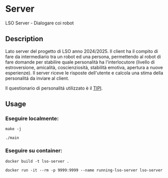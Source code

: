 # Server
LSO Server - Dialogare coi robot

## Description
Lato server del progetto di LSO anno 2024/2025.
Il client ha il compito di fare da intermediario tra un robot ed una persona, permettendo al robot di fare domande per stabilire quale personalità ha l'interlocutore (livello di estroversione, amicalità, coscienziosità, stabilità emotiva, apertura a nuove esperienze).
Il server riceve le risposte dell'utente e calcola una stima della personalitá da inviare al client.

Il questionario di personalitá utilizzato è il [TIPI](https://gosling.psy.utexas.edu/scales-weve-developed/ten-item-personality-measure-tipi/).

## Usage

  ### Eseguire localmente:
  `make -j`

  `./main`

  ### Eseguire su container:
  `docker build -t lso-server .`

  `docker run -it --rm -p 9999:9999 --name running-lso-server lso-server`
  
